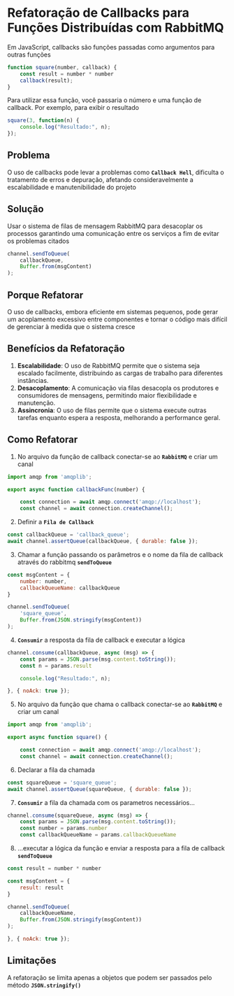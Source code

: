 # Refatoração de Callbacks para Funções Distribuídas com RabbitMQ

Em JavaScript, callbacks são funções passadas como argumentos para outras funções

```javascript
function square(number, callback) {
    const result = number * number
    callback(result);
}
```

Para utilizar essa função, você passaria o número e uma função de callback. Por exemplo, para exibir o resultado

```javascript
square(3, function(n) {
    console.log("Resultado:", n);
});
```

## Problema

O uso de callbacks pode levar a problemas como **`Callback Hell`**, dificulta o tratamento de erros e depuração, afetando consideravelmente a escalabilidade e manutenibilidade do projeto

## Solução

Usar o sistema de filas de mensagem RabbitMQ para desacoplar os processos garantindo uma comunicação entre os serviços a fim de evitar os problemas citados

```javascript
channel.sendToQueue(
    callbackQueue,
    Buffer.from(msgContent)
);
```


## Porque Refatorar

O uso de callbacks, embora eficiente em sistemas pequenos, pode gerar um acoplamento excessivo entre componentes e tornar o código mais difícil de gerenciar à medida que o sistema cresce

## Benefícios da Refatoração

1. **Escalabilidade**: O uso de RabbitMQ permite que o sistema seja escalado facilmente, distribuindo as cargas de trabalho para diferentes instâncias.
2. **Desacoplamento**: A comunicação via filas desacopla os produtores e consumidores de mensagens, permitindo maior flexibilidade e manutenção.
3. **Assincronia**: O uso de filas permite que o sistema execute outras tarefas enquanto espera a resposta, melhorando a performance geral.

## Como Refatorar

1. No arquivo da função de callback conectar-se ao **`RabbitMQ`** e criar um canal

```javascript
import amqp from 'amqplib';

export async function callbackFunc(number) {

    const connection = await amqp.connect('amqp://localhost');
    const channel = await connection.createChannel();
```

2. Definir a **`Fila de Callback`**

```javascript
const callbackQueue = 'callback_queue';
await channel.assertQueue(callbackQueue, { durable: false });
```

3. Chamar a função passando os parâmetros e o nome da fila de callback através do rabbitmq **`sendToQueue`**

```javascript
const msgContent = {
    number: number,
    callbackQueueName: callbackQueue
}

channel.sendToQueue(
    'square_queue',
    Buffer.from(JSON.stringify(msgContent))
);
```

4. **`Consumir`** a resposta da fila de callback e executar a lógica

```javascript
channel.consume(callbackQueue, async (msg) => {
    const params = JSON.parse(msg.content.toString());
    const n = params.result

    console.log("Resultado:", n);

}, { noAck: true });
```

5. No arquivo da função que chama o callback conectar-se ao **`RabbitMQ`** e criar um canal

```javascript
import amqp from 'amqplib';

export async function square() {

    const connection = await amqp.connect('amqp://localhost');
    const channel = await connection.createChannel();
```

6. Declarar a fila da chamada

```javascript
const squareQueue = 'square_queue';
await channel.assertQueue(squareQueue, { durable: false });
```

7. **`Consumir`** a fila da chamada com os parametros necessários...

```javascript
channel.consume(squareQueue, async (msg) => {
    const params = JSON.parse(msg.content.toString());
    const number = params.number
    const callbackQueueName = params.callbackQueueName

```

8. ...executar a lógica da função e enviar a resposta para a fila de callback **`sendToQueue`**

```javascript
const result = number * number

const msgContent = {
    result: result
}

channel.sendToQueue(
    callbackQueueName,
    Buffer.from(JSON.stringify(msgContent))
);

}, { noAck: true });
```

## Limitações

A refatoração se limita apenas a objetos que podem ser passados pelo método **`JSON.stringify()`**



